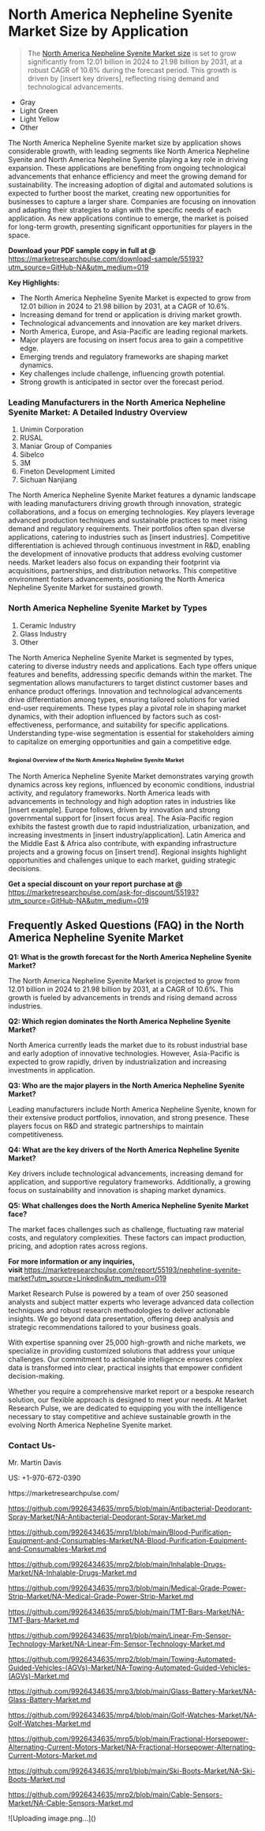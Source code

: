 <h1>North America Nepheline Syenite Market&nbsp;Size by Application</h1><blockquote><p>The <a href="https://marketresearchpulse.com/download-sample/55193?utm_source=GitHub-NA&amp;utm_medium=019">North America Nepheline Syenite Market size</a> is set to grow significantly from 12.01 billion in 2024 to 21.98 billion by 2031, at a robust CAGR of 10.6% during the forecast period. This growth is driven by [insert key drivers], reflecting rising demand and technological advancements.</p></blockquote><ul><li>Gray<li> Light Green<li> Light Yellow<li> Other</li></ul><p>The North America Nepheline Syenite market size by application shows considerable growth, with leading segments like North America Nepheline Syenite and North America Nepheline Syenite playing a key role in driving expansion. These applications are benefiting from ongoing technological advancements that enhance efficiency and meet the growing demand for sustainability. The increasing adoption of digital and automated solutions is expected to further boost the market, creating new opportunities for businesses to capture a larger share. Companies are focusing on innovation and adapting their strategies to align with the specific needs of each application. As new applications continue to emerge, the market is poised for long-term growth, presenting significant opportunities for players in the space.</p><p><strong>Download your PDF sample copy in full at @ </strong><a href="https://marketresearchpulse.com/download-sample/55193?utm_source=GitHub-NA&amp;utm_medium=019">https://marketresearchpulse.com/download-sample/55193?utm_source=GitHub-NA&amp;utm_medium=019</a></p><p><strong>Key Highlights: </strong></p><ul><li>The North America Nepheline Syenite Market is expected to grow from 12.01 billion in 2024 to 21.98 billion by 2031, at a CAGR of 10.6%.</li><li>Increasing demand for trend or application is driving market growth.</li><li>Technological advancements and innovation are key market drivers.</li><li>North America, Europe, and Asia-Pacific are leading regional markets.</li><li>Major players are focusing on insert focus area to gain a competitive edge.</li><li>Emerging trends and regulatory frameworks are shaping market dynamics.</li><li>Key challenges include challenge, influencing growth potential.</li><li>Strong growth is anticipated in sector over the forecast period.</li></ul><h3>Leading Manufacturers in the North America Nepheline Syenite Market: A Detailed Industry Overview</h3><ol><li>Unimin Corporation</li><li>RUSAL</li><li>Maniar Group of Companies</li><li>Sibelco</li><li>3M</li><li>Fineton Development Limited</li><li>Sichuan Nanjiang</li></ol><div class="flex max-w-full flex-col flex-grow"><div class="min-h-8 text-message flex w-full flex-col items-end gap-2 whitespace-normal break-words [.text-message+&amp;]:mt-5" dir="auto" data-message-author-role="assistant" data-message-id="fd8432e4-4910-450d-b182-61b7bfb0a01f" data-message-model-slug="gpt-4o"><div class="flex w-full flex-col gap-1 empty:hidden first:pt-[3px]"><div class="markdown prose w-full break-words dark:prose-invert light"><p>The North America Nepheline Syenite Market features a dynamic landscape with leading manufacturers driving growth through innovation, strategic collaborations, and a focus on emerging technologies. Key players leverage advanced production techniques and sustainable practices to meet rising demand and regulatory requirements. Their portfolios often span diverse applications, catering to industries such as [insert industries]. Competitive differentiation is achieved through continuous investment in R&amp;D, enabling the development of innovative products that address evolving customer needs. Market leaders also focus on expanding their footprint via acquisitions, partnerships, and distribution networks. This competitive environment fosters advancements, positioning the North America Nepheline Syenite Market for sustained growth.</p></div></div></div></div><h3>North America Nepheline Syenite Market by Types</h3><ol><li>Ceramic Industry<li> Glass Industry<li> Other</li></ol><div class="flex max-w-full flex-col flex-grow"><div class="min-h-8 text-message flex w-full flex-col items-end gap-2 whitespace-normal break-words [.text-message+&amp;]:mt-5" dir="auto" data-message-author-role="assistant" data-message-id="084470be-0bb7-4664-bddf-5156b4f41249" data-message-model-slug="gpt-4o-mini"><div class="flex w-full flex-col gap-1 empty:hidden first:pt-[3px]"><div class="markdown prose w-full break-words dark:prose-invert light"><p>The North America Nepheline Syenite Market is segmented by types, catering to diverse industry needs and applications. Each type offers unique features and benefits, addressing specific demands within the market. The segmentation allows manufacturers to target distinct customer bases and enhance product offerings. Innovation and technological advancements drive differentiation among types, ensuring tailored solutions for varied end-user requirements. These types play a pivotal role in shaping market dynamics, with their adoption influenced by factors such as cost-effectiveness, performance, and suitability for specific applications. Understanding type-wise segmentation is essential for stakeholders aiming to capitalize on emerging opportunities and gain a competitive edge.</p></div></div></div></div><h3><span style="font-size: 11px;">Regional Overview of the North America Nepheline Syenite Market</span></h3><div class="flex max-w-full flex-col flex-grow"><div class="min-h-8 text-message flex w-full flex-col items-end gap-2 whitespace-normal break-words [.text-message+&amp;]:mt-5" dir="auto" data-message-author-role="assistant" data-message-id="e9038762-ce64-4e30-91c9-9bd413514231" data-message-model-slug="gpt-4o-mini"><div class="flex w-full flex-col gap-1 empty:hidden first:pt-[3px]"><div class="markdown prose w-full break-words dark:prose-invert light"><p>The North America Nepheline Syenite Market demonstrates varying growth dynamics across key regions, influenced by economic conditions, industrial activity, and regulatory frameworks. North America leads with advancements in technology and high adoption rates in industries like [insert example]. Europe follows, driven by innovation and strong governmental support for [insert focus area]. The Asia-Pacific region exhibits the fastest growth due to rapid industrialization, urbanization, and increasing investments in [insert industry/application]. Latin America and the Middle East &amp; Africa also contribute, with expanding infrastructure projects and a growing focus on [insert trend]. Regional insights highlight opportunities and challenges unique to each market, guiding strategic decisions.</p></div></div></div></div><p><strong>Get a special discount on your report purchase at @ </strong><a href="https://marketresearchpulse.com/ask-for-discount/55193?utm_source=GitHub-NA&amp;utm_medium=019">https://marketresearchpulse.com/ask-for-discount/55193?utm_source=GitHub-NA&amp;utm_medium=019</a></p><h2>Frequently Asked Questions (FAQ) in the North America Nepheline Syenite Market</h2><p><strong>Q1: What is the growth forecast for the North America Nepheline Syenite Market?</strong></p><p>The North America Nepheline Syenite Market is projected to grow from 12.01 billion in 2024 to 21.98 billion by 2031, at a CAGR of 10.6%. This growth is fueled by advancements in trends and rising demand across industries.</p><p><strong>Q2: Which region dominates the North America Nepheline Syenite Market?</strong></p><p>North America currently leads the market due to its robust industrial base and early adoption of innovative technologies. However, Asia-Pacific is expected to grow rapidly, driven by industrialization and increasing investments in application.</p><p><strong>Q3: Who are the major players in the North America Nepheline Syenite Market?</strong></p><p>Leading manufacturers include North America Nepheline Syenite, known for their extensive product portfolios, innovation, and strong presence. These players focus on R&amp;D and strategic partnerships to maintain competitiveness.</p><p><strong>Q4: What are the key drivers of the North America Nepheline Syenite Market?</strong></p><p>Key drivers include technological advancements, increasing demand for application, and supportive regulatory frameworks. Additionally, a growing focus on sustainability and innovation is shaping market dynamics.</p><p><strong>Q5: What challenges does the North America Nepheline Syenite Market face?</strong></p><p>The market faces challenges such as challenge, fluctuating raw material costs, and regulatory complexities. These factors can impact production, pricing, and adoption rates across regions.</p><p><strong>For more information or any inquiries, visit&nbsp;</strong><a href="https://marketresearchpulse.com/report/55193/nepheline-syenite-market?utm_source=Linkedin&utm_medium=019">https://marketresearchpulse.com/report/55193/nepheline-syenite-market?utm_source=Linkedin&utm_medium=019</a></p><p>Market Research Pulse is powered by a team of over 250 seasoned analysts and subject matter experts who leverage advanced data collection techniques and robust research methodologies to deliver actionable insights. We go beyond data presentation, offering deep analysis and strategic recommendations tailored to your business goals.</p><p>With expertise spanning over 25,000 high-growth and niche markets, we specialize in providing customized solutions that address your unique challenges. Our commitment to actionable intelligence ensures complex data is transformed into clear, practical insights that empower confident decision-making.</p><p>Whether you require a comprehensive market report or a bespoke research solution, our flexible approach is designed to meet your needs. At Market Research Pulse, we are dedicated to equipping you with the intelligence necessary to stay competitive and achieve sustainable growth in the evolving North America Nepheline Syenite market.</p><h3><strong>Contact Us-</strong></h3><p>Mr. Martin Davis</p><p>US: +1-970-672-0390</p><p>https://marketresearchpulse.com/</p><p><a href="https://github.com/9926434635/mrp5/blob/main/Antibacterial-Deodorant-Spray-Market/NA-Antibacterial-Deodorant-Spray-Market.md">https://github.com/9926434635/mrp5/blob/main/Antibacterial-Deodorant-Spray-Market/NA-Antibacterial-Deodorant-Spray-Market.md</a></p><p><a href="https://github.com/9926434635/mrp1/blob/main/Blood-Purification-Equipment-and-Consumables-Market/NA-Blood-Purification-Equipment-and-Consumables-Market.md">https://github.com/9926434635/mrp1/blob/main/Blood-Purification-Equipment-and-Consumables-Market/NA-Blood-Purification-Equipment-and-Consumables-Market.md</a></p><p><a href="https://github.com/9926434635/mrp2/blob/main/Inhalable-Drugs-Market/NA-Inhalable-Drugs-Market.md">https://github.com/9926434635/mrp2/blob/main/Inhalable-Drugs-Market/NA-Inhalable-Drugs-Market.md</a></p><p><a href="https://github.com/9926434635/mrp3/blob/main/Medical-Grade-Power-Strip-Market/NA-Medical-Grade-Power-Strip-Market.md">https://github.com/9926434635/mrp3/blob/main/Medical-Grade-Power-Strip-Market/NA-Medical-Grade-Power-Strip-Market.md</a></p><p><a href="https://github.com/9926434635/mrp5/blob/main/TMT-Bars-Market/NA-TMT-Bars-Market.md">https://github.com/9926434635/mrp5/blob/main/TMT-Bars-Market/NA-TMT-Bars-Market.md</a></p><p><a href="https://github.com/9926434635/mrp1/blob/main/Linear-Fm-Sensor-Technology-Market/NA-Linear-Fm-Sensor-Technology-Market.md">https://github.com/9926434635/mrp1/blob/main/Linear-Fm-Sensor-Technology-Market/NA-Linear-Fm-Sensor-Technology-Market.md</a></p><p><a href="https://github.com/9926434635/mrp2/blob/main/Towing-Automated-Guided-Vehicles-(AGVs)-Market/NA-Towing-Automated-Guided-Vehicles-(AGVs)-Market.md">https://github.com/9926434635/mrp2/blob/main/Towing-Automated-Guided-Vehicles-(AGVs)-Market/NA-Towing-Automated-Guided-Vehicles-(AGVs)-Market.md</a></p><p><a href="https://github.com/9926434635/mrp3/blob/main/Glass-Battery-Market/NA-Glass-Battery-Market.md">https://github.com/9926434635/mrp3/blob/main/Glass-Battery-Market/NA-Glass-Battery-Market.md</a></p><p><a href="https://github.com/9926434635/mrp4/blob/main/Golf-Watches-Market/NA-Golf-Watches-Market.md">https://github.com/9926434635/mrp4/blob/main/Golf-Watches-Market/NA-Golf-Watches-Market.md</a></p><p><a href="https://github.com/9926434635/mrp5/blob/main/Fractional-Horsepower-Alternating-Current-Motors-Market/NA-Fractional-Horsepower-Alternating-Current-Motors-Market.md">https://github.com/9926434635/mrp5/blob/main/Fractional-Horsepower-Alternating-Current-Motors-Market/NA-Fractional-Horsepower-Alternating-Current-Motors-Market.md</a></p><p><a href="https://github.com/9926434635/mrp1/blob/main/Ski-Boots-Market/NA-Ski-Boots-Market.md">https://github.com/9926434635/mrp1/blob/main/Ski-Boots-Market/NA-Ski-Boots-Market.md</a></p><p><a href="https://github.com/9926434635/mrp2/blob/main/Cable-Sensors-Market/NA-Cable-Sensors-Market.md">https://github.com/9926434635/mrp2/blob/main/Cable-Sensors-Market/NA-Cable-Sensors-Market.md</a></p>
![Uploading image.png…]()

